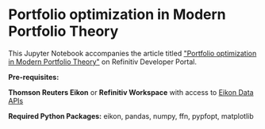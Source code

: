 # Portfolio optimization in Modern Portfolio Theory

This Jupyter Notebook accompanies the article titled ["Portfolio optimization in Modern Portfolio Theory"](https://developers.refinitiv.com/article/portfolio-optimization-modern-portfolio-theory) on Refinitiv Developer Portal.

**Pre-requisites:** 

**Thomson Reuters Eikon** or **Refinitiv Workspace** with access to [Eikon Data APIs](https://developers.refinitiv.com/eikon-data-apis)

**Required Python Packages:** eikon, pandas, numpy, ffn, pypfopt, matplotlib 
